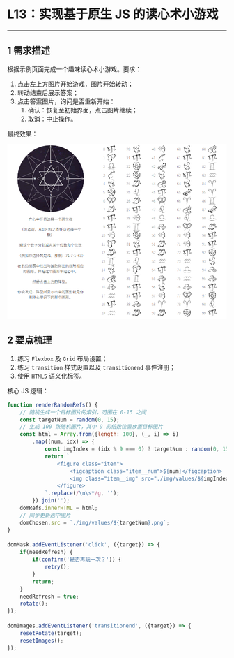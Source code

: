 # L13：实现基于原生 JS 的读心术小游戏

---



## 1 需求描述

根据示例页面完成一个趣味读心术小游戏。要求：

1. 点击左上方图片开始游戏，图片开始转动；
2. 转动结束后展示答案；
3. 点击答案图片，询问是否重新开始：
   1. 确认：恢复至初始界面，点击图片继续；
   2. 取消：中止操作。

最终效果：

![](../assets/13.1.png)



## 2 要点梳理

1. 练习 `Flexbox` 及 `Grid` 布局设置；
2. 练习 `transition` 样式设置以及 `transitionend` 事件注册；
3. 使用 `HTML5` 语义化标签。

核心 JS 逻辑：

```js
function renderRandomRefs() {
    // 随机生成一个目标图片的索引，范围在 0-15 之间
    const targetNum = random(0, 15);
    // 生成 100 张随机图片，其中 9 的倍数位置放置目标图片
    const html = Array.from({length: 100}, (_, i) => i)
        .map((num, idx) => {
            const imgIndex = (idx % 9 === 0) ? targetNum : random(0, 15);
            return `
                <figure class="item">
                    <figcaption class="item__num">${num}</figcaption>
                    <img class="item__img" src="./img/values/${imgIndex}.png" alt="image dict item1" />
                </figure>
            `.replace(/\n\s*/g, '');
        }).join('');
    domRefs.innerHTML = html;
    // 同步更新选中图片
    domChosen.src = `./img/values/${targetNum}.png`;
}

domMask.addEventListener('click', ({target}) => {
    if(needRefresh) {
        if(confirm('是否再玩一次？')) {
            retry();
        }
        return;
    }
    needRefresh = true;
    rotate();
});

domImages.addEventListener('transitionend', ({target}) => {
    resetRotate(target);
    resetImages();
});
```

